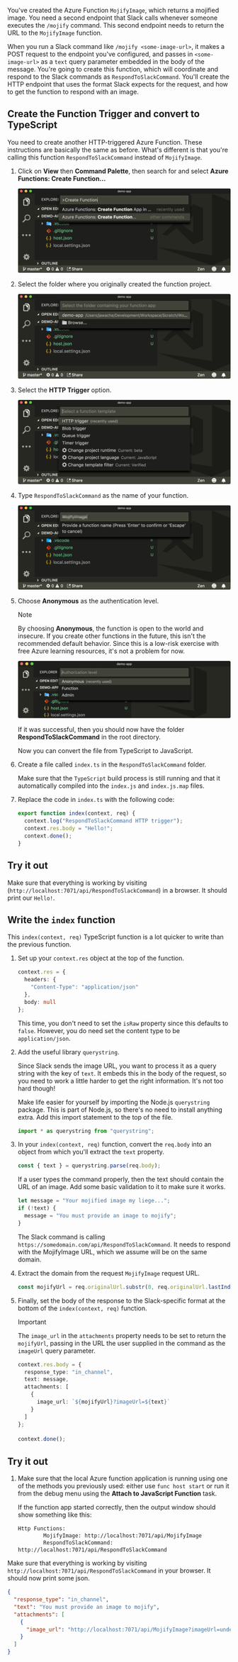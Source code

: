 You've created the Azure Function `MojifyImage`, which returns a mojified image. You need a second endpoint that Slack calls whenever someone executes the `/mojify` command. This second endpoint needs to return the URL to the `MojifyImage` function.

When you run a Slack command like `/mojify <some-image-url>`, it makes a POST request to the endpoint you've configured, and passes in `<some-image-url>` as a `text` query parameter embedded in the body of the message. You're going to create this function, which will coordinate and respond to the Slack commands as `RespondToSlackCommand`. You'll create the HTTP endpoint that uses the format Slack expects for the request, and how to get the function to respond with an image.

## Create the Function Trigger and convert to TypeScript

You need to create another HTTP-triggered Azure Function. These instructions are basically the same as before. What's different is that you're calling this function `RespondToSlackCommand` instead of `MojifyImage`.

1. Click on **View** then **Command Palette**, then search for and select **Azure Functions: Create Function...**

    ![Create New Function dialog in the top of the VS Code window](../media/4.create-function.png)

2. Select the folder where you originally created the function project.

    ![Select Folder dialog showing the current folder location](../media/4.select-current-project.png)

3. Select the **HTTP Trigger** option.

    ![Select HTTP trigger from the list of available triggers, including blob, queue, and timer triggers, along with three options for changing various settings, like project runtime, project language, and template filter](../media/4.select-trigger.png)

4. Type `RespondToSlackCommand` as the name of your function.

    ![Choose Name dialog with MojifyImage provided in the text field](../media/4.choose-function-name.png)

5. Choose **Anonymous** as the authentication level.

    > [!NOTE]
    > By choosing **Anonymous**, the function is open to the world and insecure. If you create other functions in the future, this isn't the recommended default behavior. Since this is a low-risk exercise with free Azure learning resources, it's not a problem for now.

    ![Choose authorization level dialog offers anonymous, function, and admin options to select from.](../media/4.choose-auth-level.png)

    If it was successful, then you should now have the folder **RespondToSlackCommand** in the root directory.

    Now you can convert the file from TypeScript to JavaScript.

6. Create a file called `index.ts` in the `RespondToSlackCommand` folder.

   Make sure that the `TypeScript` build process is still running and that it automatically compiled into the `index.js` and `index.js.map` files.

7. Replace the code in `index.ts` with the following code:

    ```typescript
    export function index(context, req) {
      context.log("RespondToSlackCommand HTTP trigger");
      context.res.body = "Hello!";
      context.done();
    }
    ```

## Try it out

Make sure that everything is working by visiting (`http://localhost:7071/api/RespondToSlackCommand`) in a browser. It should print our `Hello!`.

## Write the `index` function

This `index(context, req)` TypeScript function is a lot quicker to write than the previous function.

1. Set up your `context.res` object at the top of the function.

    ```typescript
    context.res = {
      headers: {
        "Content-Type": "application/json"
      },
      body: null
    };
    ```

    This time, you don't need to set the `isRaw` property since this defaults to `false`. However, you do need set the content type to be `application/json`.

1. Add the useful library `querystring`.

    Since Slack sends the image URL, you want to process it as a query string with the key of `text`. It embeds this in the body of the request, so you need to work a little harder to get the right information. It's not too hard though!

    Make life easier for yourself by importing the Node.js `querystring` package. This is part of Node.js, so there's no need to install anything extra. Add this import statement to the top of the file.

    ```typescript
    import * as querystring from "querystring";
    ```

1. In your `index(context, req)` function, convert the `req.body` into an object from which you'll extract the `text` property.

    ```typescript
    const { text } = querystring.parse(req.body);
    ```

    If a user types the command properly, then the text should contain the URL of an image. Add some basic validation to it to make sure it works.

    ```typescript
    let message = "Your mojified image my liege...";
    if (!text) {
      message = "You must provide an image to mojify";
    }
    ```

    The Slack command is calling `https://somedomain.com/api/RespondToSlackCommand`. It needs to respond with the MojifyImage URL, which we assume will be on the same domain.

1. Extract the domain from the request `MojifyImage` request URL.

    ```typescript
    const mojifyUrl = req.originalUrl.substr(0, req.originalUrl.lastIndexOf("/")) + "/MojifyImage";
    ```

1. Finally, set the body of the response to the Slack-specific format at the bottom of the `index(context, req)` function.

    > [!IMPORTANT]
    > The `image_url` in the `attachments` property needs to be set to return the `mojifyUrl`, passing in the URL the user supplied in the command as the `imageUrl` query parameter.

    ```typescript
    context.res.body = {
      response_type: "in_channel",
      text: message,
      attachments: [
        {
          image_url: `${mojifyUrl}?imageUrl=${text}`
        }
      ]
    };

    context.done();
    ```

## Try it out

1. Make sure that the local Azure function application is running using one of the methods you previously used: either use `func host start` or run it from the debug menu using the **Attach to JavaScript Function** task.

    If the function app started correctly, then the output window should show something like this:

    ```
    Http Functions:
            MojifyImage: http://localhost:7071/api/MojifyImage
            RespondToSlackCommand: http://localhost:7071/api/RespondToSlackCommand
    ```

Make sure that everything is working by visiting `http://localhost:7071/api/RespondToSlackCommand` in your browser. It should now print some json.

```json
{
  "response_type": "in_channel",
  "text": "You must provide an image to mojify",
  "attachments": [
    {
      "image_url": "http://localhost:7071/api/MojifyImage?imageUrl=undefined"
    }
  ]
}
```
